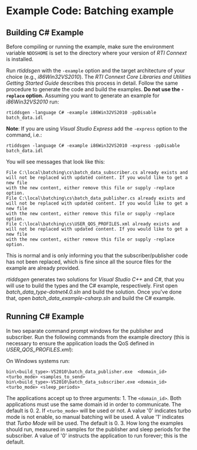 # Example Code: Batching example

## Building C# Example
Before compiling or running the example, make sure the environment variable
`NDDSHOME` is set to the directory where your version of *RTI Connext* is
installed.

Run *rtiddsgen* with the `-example` option and the target architecture of your
choice (e.g., *i86Win32VS2010*). The *RTI Connext Core Libraries and Utilities
Getting Started Guide* describes this process in detail.
Follow the same procedure to generate the code and build the examples. **Do not
use the `-replace` option.** Assuming you want to generate an example for
*i86Win32VS2010* run:
```
rtiddsgen -language C# -example i86Win32VS2010 -ppDisable batch_data.idl
```

**Note**: If you are using *Visual Studio Express* add the `-express` option to
the command, i.e.:
```
rtiddsgen -language C# -example i86Win32VS2010 -express -ppDisable batch_data.idl
```

You will see messages that look like this:
```
File C:\local\batching\cs\batch_data_subscriber.cs already exists and
will not be replaced with updated content. If you would like to get a new file
with the new content, either remove this file or supply -replace option.
File C:\local\batching\cs\batch_data_publisher.cs already exists and
will not be replaced with updated content. If you would like to get a new file
with the new content, either remove this file or supply -replace option.
File C:\local\batching\cs\USER_QOS_PROFILES.xml already exists and
will not be replaced with updated content. If you would like to get a new file
with the new content, either remove this file or supply -replace option.
```

This is normal and is only informing you that the subscriber/publisher code has
not been replaced, which is fine since all the source files for the example are
already provided.

*rtiddsgen* generates two solutions for *Visual Studio C++* and *C#*, that you
will use to build the types and the C# example, respectively. First open  
*batch_data_type-dotnet4.0.sln* and build the solution. Once you've done that,
open *batch_data_example-csharp.sln* and build the C# example.

## Running C# Example
In two separate command prompt windows for the publisher and subscriber. Run
the following commands from the example directory (this is necessary to ensure
the application loads the QoS defined in *USER_QOS_PROFILES.xml*):

On Windows systems run:
```
bin\<build_type>-VS2010\batch_data_publisher.exe  <domain_id> <turbo_mode> <samples_to_send>
bin\<build_type>-VS2010\batch_data_subscriber.exe <domain_id> <turbo_mode> <sleep_periods>
```

The applications accept up to three arguments:
    1. The `<domain_id>`. Both applications must use the same domain id in order
    to communicate. The default is 0.
    2. If `<turbo_mode>` will be used or not. A value '0' indicates turbo mode
    is not enable, so manual batching will be used. A value '1' indicates that
    *Turbo Mode* will be used. The default is 0.
    3. How long the examples should run, measured in samples for the publisher
    and sleep periods for the subscriber. A value of '0' instructs the
    application to run forever; this is the default.
